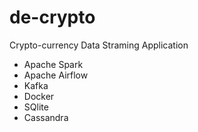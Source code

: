 # de-crypto
 Crypto-currency Data Straming Application
- Apache Spark
- Apache Airflow
- Kafka
- Docker
- SQlite
- Cassandra
